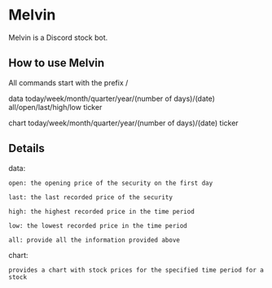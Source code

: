 # Melvin
Melvin is a Discord stock bot. 

## How to use Melvin

All commands start with the prefix /

data
    today/week/month/quarter/year/(number of days)/(date)
        all/open/last/high/low
            ticker


chart
    today/week/month/quarter/year/(number of days)/(date)
        ticker


## Details

data:

    open: the opening price of the security on the first day

    last: the last recorded price of the security

    high: the highest recorded price in the time period

    low: the lowest recorded price in the time period

    all: provide all the information provided above

chart:

    provides a chart with stock prices for the specified time period for a stock